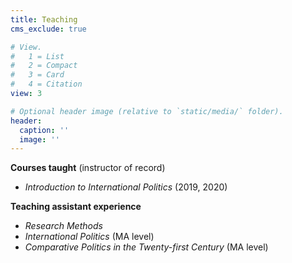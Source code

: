 ```yaml
---
title: Teaching
cms_exclude: true

# View.
#   1 = List
#   2 = Compact
#   3 = Card
#   4 = Citation
view: 3

# Optional header image (relative to `static/media/` folder).
header:
  caption: ''
  image: ''
---
```


**Courses taught** (instructor of record)  
* *Introduction to International Politics* (2019, 2020)

**Teaching assistant experience**  
* *Research Methods*  
* *International Politics* (MA level)  
* *Comparative Politics in the Twenty-first Century* (MA level)
